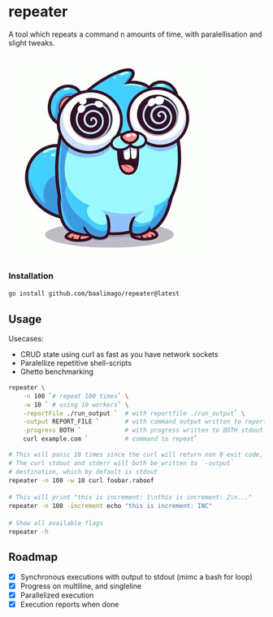 # repeater
A tool which repeats a command n amounts of time, with paralellisation and slight tweaks.

![repeatoopher](./img/repeatoopher.jpg)

### Installation
```bash
go install github.com/baalimago/repeater@latest
```

## Usage
Usecases: 
* CRUD state using curl as fast as you have network sockets
* Paralellize repetitive shell-scripts
* Ghetto benchmarking

```bash
repeater \
    -n 100 `# repeat 100 times` \
    -w 10 ` # using 10 workers` \
    -reportFile ./run_output `  # with reportfile ./run_output` \
    -output REPORT_FILE `       # with command output written to report file` \
    -progress BOTH `            # with progress written to BOTH stdout and report file` \
    curl example.com `          # command to repeat`
```

```bash
# This will panic 10 times since the curl will return non 0 exit code, once per worker. 
# The curl stdout and stderr will both be written to `-output`
# destination, which by default is stdout
repeater -n 100 -w 10 curl foobar.raboof

# This will print "this is increment: 1\nthis is increment: 2\n..."
repeater -n 100 -increment echo "this is increment: INC"

# Show all available flags
repeater -h
```

## Roadmap
- [x] Synchronous executions with output to stdout (mimc a bash for loop)
- [x] Progress on multiline, and singleline
- [x] Parallelized execution
- [x] Execution reports when done
